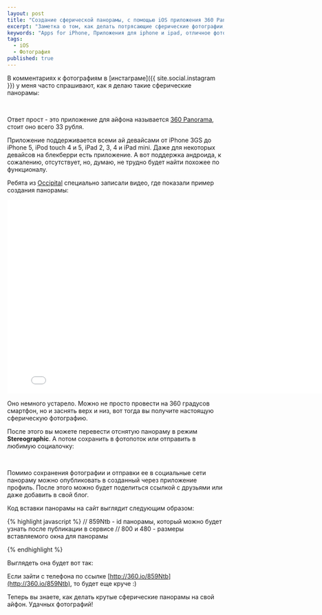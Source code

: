 ```yaml
---
layout: post
title: "Создание сферической панорамы, с помощью iOS приложения 360 Panorama"
excerpt: "Заметка о том, как делать потрясающие сферические фотографии, с помощью ios-приолжения 360 Panorama"
keywords: "Apps for iPhone, Приложения для iphone и ipad, отличное фотоприложение для iphone, сферические фотографии на айфон"
tags: 
  - iOS
  - Фотография
published: true
---
```


В комментариях к фотографиям в [инстаграме]({{ site.social.instagram }}) у меня часто спрашивают, как я делаю такие сферические панорамы:

<figure class="folium normal bg-null">
<img class="original" src="{{ site.url }}/upload/article/2014/08/15/360_panorama_01.jpg" alt="" title="" />
<img class="original" src="{{ site.url }}/upload/article/2014/08/15/360_panorama_00.jpg" alt="" title="" />
<img class="original" src="{{ site.url }}/upload/article/2014/08/15/360_panorama_02.jpg" alt="" title="" />
</figure>

Ответ прост - это приложение для айфона называется [360 Panorama](https://itunes.apple.com/ru/app/360-panorama/id377342622?mt=8), стоит оно всего 33 рубля.

Приложение поддерживается всеми ай девайсами от iPhone 3GS до iPhone 5, iPod touch 4 и 5, iPad 2, 3, 4 и iPad mini. Даже для некоторых девайсов на блекберри есть приложение. А вот поддержка андроида, к сожалению, отсутствует, но, думаю, не трудно будет найти похожее по функционалу.

Ребята из [Occipital](http://occipital.com/360/app) специально записали видео, где показали пример создания панорамы:

<iframe width="800" height="450" src="//www.youtube.com/embed/DWIai0FzRgw?rel=0" frameborder="0" allowfullscreen></iframe>

Оно немного устарело. Можно не просто провести на 360 градусов смартфон, но и заснять верх и низ, вот тогда вы получите настоящую сферическую фотографию.

После этого вы можете перевести отснятую панораму в режим **Stereographic**. А потом сохранить в фотопоток или отправить в любимую социалочку:

<figure class="folium ios normal">
<img class="original" src="{{ site.url }}/upload/article/2014/08/15/ios_interface_360_00.png" alt="" title="" />
<img class="original" src="{{ site.url }}/upload/article/2014/08/15/ios_interface_360_01.png" alt="" title="" />
<img class="original" src="{{ site.url }}/upload/article/2014/08/15/ios_interface_360_02.png" alt="" title="" />
<img class="original" src="{{ site.url }}/upload/article/2014/08/15/ios_interface_360_03.png" alt="" title="" />
<img class="original" src="{{ site.url }}/upload/article/2014/08/15/ios_interface_360_04.png" alt="" title="" />
</figure>

Помимо сохранения фотографии и отправки ее в социальные сети панораму можно опубликовать в созданный через приложение профиль. После этого можно будет поделиться ссылкой с друзьями или даже добавить в свой блог.

Код вставки панорамы на сайт выглядит следующим образом:

{% highlight javascript %}
// 859Ntb - id панорамы, который можно будет узнать после публикации в сервисе
// 800 и 480 - размеры вставляемого окна для панорамы
<script src="http://occipital.com/360/embed.js?pano=859Ntb&width=800&height=480"></script>
{% endhighlight %}

Выглядеть она будет вот так:

<script src="http://occipital.com/360/embed.js?pano=859Ntb&width=800&height=480"></script>

Если зайти с телефона по ссылке [http://360.io/859Ntb](http://360.io/859Ntb), то будет еще круче :)

Теперь вы знаете, как делать крутые сферические панорамы на свой айфон. Удачных фотографий!
